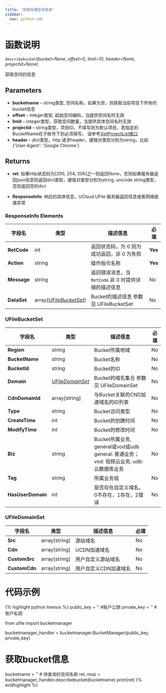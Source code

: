 ```yaml
---  
title: '获取存储空间信息'
sidebar:
  nav: python-sdk
---
```



# 函数说明

`describebucket`(*bucket=None*, *offset=0*, *limit=10*, *header=None*, *projectid=None*)

获取空间的信息

## Parameters
- **bucketname** – string类型, 空间名称，如果为空，则获取当前项目下所有的bucket信息
- **offset** – integer类型, 起始空间编码，当提供空间名时无效
- **limit** – integer类型，获取空间数量，当提供具体空间名时无效
- **projectid** – string类型，项目ID。不填写则为默认项目，若指定的BucketName在子帐号下则必须填写。 请参考[GetProjectList接口](https://docs.ucloud.cn/api/summary/get_project_list)
- **header** – dict类型，http 请求header，键值对类型分别为string，比如{'User-Agent': 'Google Chrome'}

## Returns

* **ret**: 如果http状态码为[200, 204, 206]之一则返回None，否则如果服务器返回json信息则返回dict类型，键值对类型分别为string, unicode string类型，否则返回空的dict

* **ResponseInfo**: 响应的具体信息，UCloud UFile 服务器返回信息或者网络链接异常

### ResponseInfo Elements

| 字段名      | 类型                                       | 描述信息                                             | 必填    |
| ----------- | ------------------------------------------ | ---------------------------------------------------- | ------- |
| **RetCode** | int                                        | 返回状态码，为 0 则为成功返回，非 0 为失败           | **Yes** |
| **Action**  | string                                     | 操作指令名称                                         | **Yes** |
| **Message** | string                                     | 返回错误消息，当 `RetCode` 非 0 时提供详细的描述信息 | No      |
| **DataSet** | array[[*UFileBucketSet*](#ufilebucketset)] | Bucket的描述信息 参数见 UFileBucketSet               | No      |

### UFileBucketSet

| 字段名            | 类型                                | 描述信息                                                     | 必填 |
| ----------------- | ----------------------------------- | ------------------------------------------------------------ | ---- |
| **Region**        | string                              | Bucket所属地域                                               | No   |
| **BucketName**    | string                              | Bucket名称                                                   | No   |
| **BucketId**      | string                              | Bucket的ID                                                   | No   |
| **Domain**        | [*UFileDomainSet*](#ufiledomainset) | Bucket的域名集合 参数见 UFileDomainSet                       | No   |
| **CdnDomainId**   | array[string]                       | 与Bucket关联的CND加速域名的ID列表                            | No   |
| **Type**          | string                              | Bucket访问类型                                               | No   |
| **CreateTime**    | int                                 | Bucket的创建时间                                             | No   |
| **ModifyTime**    | int                                 | Bucket的修改时间                                             | No   |
| **Biz**           | string                              | Bucket所属业务, general或vod或udb general: 普通业务； vod: 视频云业务; udb: 云数据库业务 | No   |
| **Tag**           | string                              | 所属业务组                                                   | No   |
| **HasUserDomain** | int                                 | 是否存在自定义域名。0不存在，1存在，2错误                    | No   |

### UFileDomainSet

| 字段名        | 类型          | 描述信息              | 必填 |
| ------------- | ------------- | --------------------- | ---- |
| **Src**       | array[string] | 源站域名              | No   |
| **Cdn**       | array[string] | UCDN加速域名          | No   |
| **CustomSrc** | array[string] | 用户自定义源站域名    | No   |
| **CustomCdn** | array[string] | 用户自定义CDN加速域名 | No   |

# 代码示例

<div class="copyable" markdown="1">

{% highlight python linenos %}
public_key = ''         #账户公钥
private_key = ''        #账户私钥


from ufile import bucketmanager

bucketmanager_handler = bucketmanager.BucketManager(public_key, private_key)

# 获取bucket信息
bucketname = '' # 待查询的空间名称
ret, resp = bucketmanager_handler.describebucket(bucketname)
print(ret)
{% endhighlight %}
</div>
